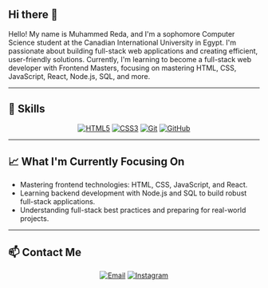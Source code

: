 ## Hi there 👋

Hello! My name is Muhammed Reda, and I'm a sophomore Computer Science student at the Canadian International University in Egypt. I'm passionate about building full-stack web applications and creating efficient, user-friendly solutions. Currently, I'm learning to become a full-stack web developer with Frontend Masters, focusing on mastering HTML, CSS, JavaScript, React, Node.js, SQL, and more.

---

## 🔧 Skills

<p align="center">
  <a href="https://developer.mozilla.org/en-US/docs/Web/HTML" target="_blank"><img src="https://img.shields.io/badge/HTML5-E34F26?style=for-the-badge&logo=html5&logoColor=white" alt="HTML5"/></a>
  <a href="https://developer.mozilla.org/en-US/docs/Web/CSS" target="_blank"><img src="https://img.shields.io/badge/CSS3-1572B6?style=for-the-badge&logo=css3&logoColor=white" alt="CSS3"/></a>
  <a href="https://git-scm.com/" target="_blank"><img src="https://img.shields.io/badge/Git-F05032?style=for-the-badge&logo=git&logoColor=white" alt="Git"/></a>
  <a href="https://github.com/" target="_blank"><img src="https://img.shields.io/badge/GitHub-181717?style=for-the-badge&logo=github&logoColor=white" alt="GitHub"/></a>
</p>

---

## 📈 What I'm Currently Focusing On
- Mastering frontend technologies: HTML, CSS, JavaScript, and React.
- Learning backend development with Node.js and SQL to build robust full-stack applications.
- Understanding full-stack best practices and preparing for real-world projects.


---

## 📫 Contact Me

<p align="center">
  <a href="mailto:muhammedreda05@gmail.com"><img src="https://img.shields.io/badge/Email-D14836?style=for-the-badge&logo=gmail&logoColor=white" alt="Email"/></a>
  <a href="https://www.instagram.com/muhammed_rreda_/"><img src="https://img.shields.io/badge/Instagram-E4405F?style=for-the-badge&logo=instagram&logoColor=white" alt="Instagram"/></a>
</p>
